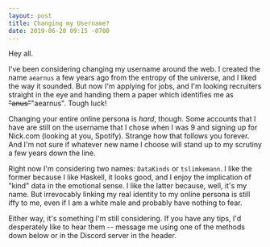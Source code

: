 ```yaml
---
layout: post
title: Changing my Username?
date: 2019-06-20 09:15 -0700
---
```


Hey all.

I've been considering changing my username around the web. I created the name `aearnus` a few years ago from the entropy of the universe, and I liked the way it sounded. But now I'm applying for jobs, and I'm looking recruiters straight in the eye and handing them a paper which identifies me as ~~"anus"~~"aearnus". Tough luck!

Changing your entire online persona is _hard_, though. Some accounts that I have are still on the username that I chose when I was 9 and signing up for Nick.com (looking at you, Spotify). Strange how that follows you forever. And I'm not sure if whatever new name I choose will stand up to my scrutiny a few years down the line. 

Right now I'm considering two names: `DataKinds` or `tslimkemann`. I like the former because I like Haskell, it looks good, and I enjoy the implication of "kind" data in the emotional sense. I like the latter because, well, it's my name. But irrevocably linking my real identity to my online persona is still iffy to me, even if I am a white male and probably have nothing to fear.

Either way, it's something I'm still considering. If you have any tips, I'd desperately like to hear them -- message me using one of the methods down below or in the Discord server in the header.
